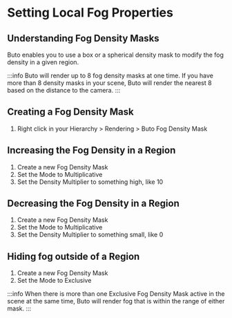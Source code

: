 
# Setting Local Fog Properties

## Understanding Fog Density Masks
Buto enables you to use a box or a spherical density mask to modify the fog density in a given region. 

:::info 
Buto will render up to 8 fog density masks at one time. If you have more than 8 density masks in your scene, Buto will render the nearest 8 based on the distance to the camera.
:::

## Creating a Fog Density Mask
1. Right click in your Hierarchy > Rendering > Buto Fog Density Mask

## Increasing the Fog Density in a Region
1. Create a new Fog Density Mask
1. Set the Mode to Multiplicative
1. Set the Density Multiplier to something high, like 10

## Decreasing the Fog Density in a Region
1. Create a new Fog Density Mask
1. Set the Mode to Multiplicative
1. Set the Density Multiplier to something small, like 0

## Hiding fog outside of a Region
1. Create a new Fog Density Mask
1. Set the Mode to Exclusive

:::info
When there is more than one Exclusive Fog Density Mask active in the scene at the same time, Buto will render fog that is within the range of either mask.
:::
